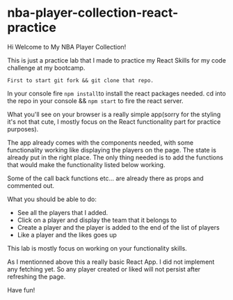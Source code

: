 # nba-player-collection-react-practice

Hi Welcome to My NBA Player Collection!

This is just a practice lab that I made to practice my React Skills for my code challenge at my bootcamp.

```First to start git fork && git clone that repo.```

In your console fire `npm install`to install the react packages needed. cd into the repo in your console && `npm start` to fire the react server.

What you'll see on your browser is a really simple app(sorry for the styling it's not that cute, I mostly focus on the React functionality part for practice purposes).

The app already comes with the components needed, with some functionality working like displaying the players on the page. The state is already put in the right place. The only thing needed is to add the functions that would make the functionality listed below working.

Some of the call back functions etc... are already there as props and commented out.

What you should be able to do:
- See all the players that I added.
- Click on a player and display the team that it belongs to
- Create a player and the player is added to the end of the list of players
- Like a player and the likes goes up

This lab is mostly focus on working on your functionality skills.

As I mentionned above this a really basic React App. I did not implement any fetching yet. So any player created or liked will not persist after refreshing the page.


Have fun!
